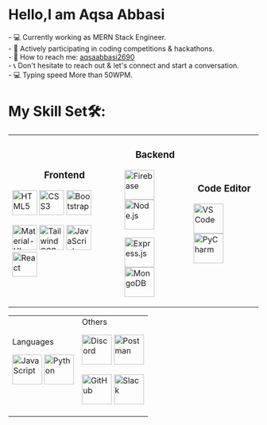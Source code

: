<h1>Hello,I am Aqsa Abbasi</h1>
- 💻 Currently working as MERN Stack Engineer. <br/>
- 🚀 Actively participating in coding competitions & hackathons.  <br/>     
- 📩 How to reach me: <a href="mailto:aqsaabbasi2690@gmail.com">aqsaabbasi2690</a> <br/>  
- 📞 Don't hesitate to reach out & let's connect and start a conversation.<br/>
- 💻 Typing speed More than 50WPM.



# My Skill Set🛠️:

<table>
  <tr>
    <td>
      <p>
 <h3 align="center">Frontend</h3>
  <img src="https://cdn.jsdelivr.net/gh/devicons/devicon/icons/html5/html5-original.svg" alt="HTML5" width="50" height="50"/>
  <img src="https://cdn.jsdelivr.net/gh/devicons/devicon/icons/css3/css3-original.svg" alt="CSS3" width="50" height="50"/>
  <img src="https://cdn.jsdelivr.net/gh/devicons/devicon/icons/bootstrap/bootstrap-original.svg" alt="Bootstrap" width="50" height="50"/>
</p>
      <p>
  <img src="https://cdn.jsdelivr.net/gh/devicons/devicon/icons/materialui/materialui-original.svg" alt="Material-UI" width="50" height="50"/>
<img src="https://cdn.jsdelivr.net/gh/devicons/devicon/icons/tailwindcss/tailwindcss-original.svg" alt="Tailwind CSS" width="50" height="50"/>
  <img src="https://cdn.jsdelivr.net/gh/devicons/devicon/icons/javascript/javascript-original.svg" alt="JavaScript" width="50" height="50"/>
  <img src="https://cdn.jsdelivr.net/gh/devicons/devicon/icons/react/react-original.svg" alt="React" width="50" height="50"/>
</p>
    <td>
  <h3 align="center">Backend</h3>
<p>
  <img src="https://cdn.jsdelivr.net/gh/devicons/devicon/icons/firebase/firebase-plain.svg" alt="Firebase" width="60" height="60"/>
  <img src="https://cdn.jsdelivr.net/gh/devicons/devicon/icons/nodejs/nodejs-original.svg" alt="Node.js" width="60" height="60"/>
</p>
<p>
  <img src="https://cdn.jsdelivr.net/gh/devicons/devicon/icons/express/express-original.svg" alt="Express.js" width="60" height="60"/>
  <img src="https://cdn.jsdelivr.net/gh/devicons/devicon/icons/mongodb/mongodb-original.svg" alt="MongoDB" width="60" height="60"/>
</p>
      </td>
    <td> 
 <h3 align="center">Code Editor</h3>
<p>
  <img src="https://cdn.jsdelivr.net/gh/devicons/devicon/icons/vscode/vscode-original.svg" alt="VS Code" width="60" height="60"/>
  <img src="https://resources.jetbrains.com/storage/products/company/brand/logos/PyCharm_icon.svg" alt="PyCharm" width="60" height="60"/>
</p>
    </tr>
  </td>
</table>
<table>
  <tr>
    <td>
Languages
<p>
  <img src="https://cdn.jsdelivr.net/gh/devicons/devicon/icons/javascript/javascript-original.svg" alt="JavaScript" width="60" height="60"/>
  <img src="https://cdn.jsdelivr.net/gh/devicons/devicon/icons/python/python-original.svg" alt="Python" width="60" height="60"/>
</p>
      </td>
    <td>
Others
<p>

<img src="https://cdn.jsdelivr.net/npm/simple-icons@v9/icons/discord.svg" alt="Discord" width="60" height="60"/>
  <img src="https://cdn.jsdelivr.net/gh/devicons/devicon/icons/postman/postman-original.svg" alt="Postman" width="60" height="60"/>


</p>
<p>
<img src="https://cdn.simpleicons.org/github/ffffff" alt="GitHub" width="60" height="60"/>
  <img src="https://upload.wikimedia.org/wikipedia/commons/d/d5/Slack_icon_2019.svg" alt="Slack" width="60" height="60"/>
</p>
</div>
  </tr>
  </td>
</table>
